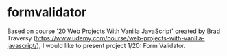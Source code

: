 # formvalidator

Based on course '20 Web Projects With Vanilla JavaScript' created by Brad Traversy (https://www.udemy.com/course/web-projects-with-vanilla-javascript/), I would like to present project 1/20: Form Validator.

